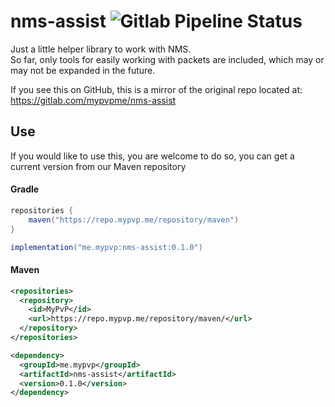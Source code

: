 # nms-assist ![Gitlab Pipeline Status](https://img.shields.io/gitlab/pipeline-status/mypvpme%2Fnms-assist?branch=master&link=https%3A%2F%2Fgitlab.com%2Fmypvpme%2Fnms-assist%2F-%2Fpipelines)


Just a little helper library to work with NMS.  
So far, only tools for easily working with packets are included, which may or may not be expanded in the future.

If you see this on GitHub, this is a mirror of the original repo located at:  
https://gitlab.com/mypvpme/nms-assist

## Use
If you would like to use this, you are welcome to do so, you can get a current version from our Maven repository

#### Gradle
```groovy
repositories {
    maven("https://repo.mypvp.me/repository/maven")
}
```
```groovy
implementation("me.mypvp:nms-assist:0.1.0")
```

#### Maven
```xml
<repositories>
  <repository>
    <id>MyPvP</id>
    <url>https://repo.mypvp.me/repository/maven/</url>
  </repository>
</repositories>
```
```xml
<dependency>
  <groupId>me.mypvp</groupId>
  <artifactId>nms-assist</artifactId>
  <version>0.1.0</version>
</dependency>
```

